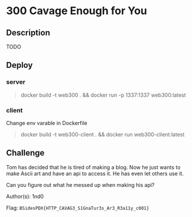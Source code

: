 # 300 Cavage Enough for You

## Description

TODO


## Deploy

### server
> docker build -t web300 . && docker run -p 1337:1337 web300:latest

### client
Change env varable in Dockerfile
> docker build -t web300-client . && docker run  web300-client:latest


## Challenge

Tom has decided that he is tired of making a blog. Now he just wants to make Ascii art and have an api to access it. He has even let others use it.

Can you figure out what he messed up when making his api?

Author(s): 1nd0

Flag: `BSidesPDX{HTTP_CAVAG3_S1GnaTur3s_Ar3_R3a11y_c001}`
